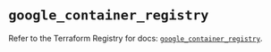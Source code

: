 # `google_container_registry`

Refer to the Terraform Registry for docs: [`google_container_registry`](https://registry.terraform.io/providers/hashicorp/google-beta/6.43.0/docs/resources/google_container_registry).

